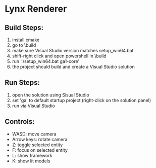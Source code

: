# Lynx Renderer

## Build Steps:
1. install cmake
2. go to \build
3. make sure Visual Studio version matches setup_win64.bat
4. shift-right click and open powershell in \build
5. run '.\setup_win64.bat ga1-core'
6. the project should build and create a Visual Studio solution

## Run Steps:
1. open the solution using Sisual Studio 
2. set 'ga' to default startup project (right-click on the solution panel)
3. run via Visual Studio

## Controls:
- WASD: move camera
- Arrow keys: rotate camera
- Z: toggle selected entity
- F: focus on selected entity 
- L: show framework
- K: show lit models